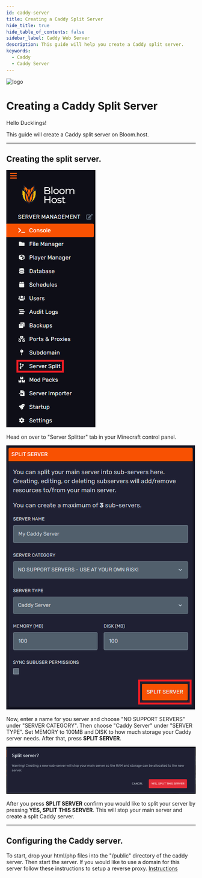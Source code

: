```yaml
---
id: caddy-server
title: Creating a Caddy Split Server
hide_title: true
hide_table_of_contents: false
sidebar_label: Caddy Web Server
description: This guide will help you create a Caddy split server.
keywords:
  - Caddy
  - Caddy Server
---
```


<div class="text--center">
<img src="https://bloom.host/logo-white.svg" alt="logo" height="50%" width="50%"/>
<h1>Creating a Caddy Split Server</h1>
</div>

Hello Ducklings!

This guide will create a Caddy split server on Bloom.host.

---

## Creating the split server.

![caddyserver](../../static/imgs/extras/caddy_server/1.PNG)

Head on over to "Server Splitter" tab in your Minecraft control panel.

![caddyserver](../../static/imgs/extras/caddy_server/2.PNG)

Now, enter a name for you server and choose "NO SUPPORT SERVERS" under "SERVER CATEGORY". Then choose "Caddy Server" under "SERVER TYPE". Set MEMORY to 100MB and DISK to how much storage your Caddy server needs. After that, press **SPLIT SERVER**.

![caddyserver](../../static/imgs/extras/caddy_server/3.PNG)

After you press **SPLIT SERVER** confirm you would like to split your server by pressing **YES, SPLIT THIS SERVER**. This will stop your main server and create a split Caddy server.

---

## Configuring the Caddy server.

To start, drop your html/php files into the "/public" directory of the caddy server. Then start the server.
If you would like to use a domain for this server follow these instructions to setup a reverse proxy. [Instructions](https://docs.bloom.host/ports-and-proxies/)

